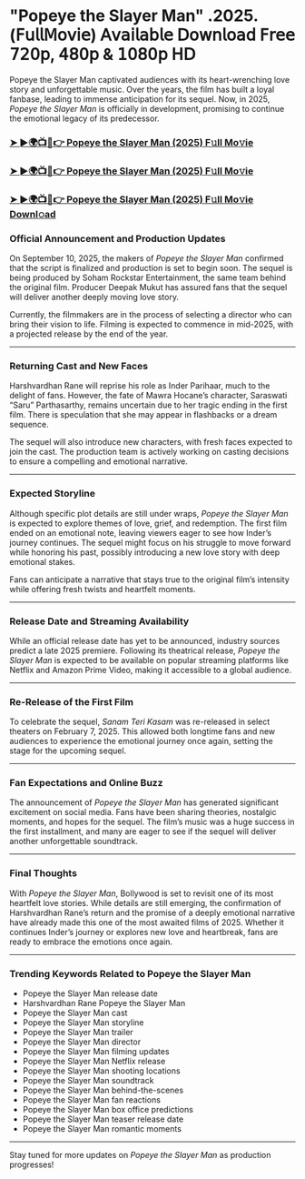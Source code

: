 # "Popeye the Slayer Man" .2025.(𝖥𝗎𝗅𝗅𝖬𝗈𝗏𝗂𝖾) 𝖠𝗏𝖺𝗂𝗅𝖺𝖻𝗅𝖾 𝖣𝗈𝗐𝗇𝗅𝗈𝖺𝖽 𝖥𝗋𝖾𝖾 𝟩𝟤𝟢𝗉, 𝟦𝟪𝟢𝗉 & 𝟣𝟢𝟪𝟢𝗉 𝖧𝖣

Popeye the Slayer Man captivated audiences with its heart-wrenching love story and unforgettable music. Over the years, the film has built a loyal fanbase, leading to immense anticipation for its sequel. Now, in 2025, *Popeye the Slayer Man* is officially in development, promising to continue the emotional legacy of its predecessor.

### [➤ ►🌍📺📱👉   Popeye the Slayer Man (2025) F𝚞ll Mo𝚟ie](https://qimovies.com/en/movie/1388366/popeye-the-slayer-man)

### [➤ ►🌍📺📱👉   Popeye the Slayer Man (2025) F𝚞ll Mo𝚟ie](https://qimovies.com/en/movie/1388366/popeye-the-slayer-man)

### [➤ ►🌍📺📱👉   Popeye the Slayer Man (2025) F𝚞ll Mo𝚟ie Downl𝚘ad](https://qimovies.com/en/movie/1388366/popeye-the-slayer-man)

### **Official Announcement and Production Updates**

On September 10, 2025, the makers of *Popeye the Slayer Man* confirmed that the script is finalized and production is set to begin soon. The sequel is being produced by Soham Rockstar Entertainment, the same team behind the original film. Producer Deepak Mukut has assured fans that the sequel will deliver another deeply moving love story.

Currently, the filmmakers are in the process of selecting a director who can bring their vision to life. Filming is expected to commence in mid-2025, with a projected release by the end of the year.

---

### **Returning Cast and New Faces**

Harshvardhan Rane will reprise his role as Inder Parihaar, much to the delight of fans. However, the fate of Mawra Hocane’s character, Saraswati “Saru” Parthasarthy, remains uncertain due to her tragic ending in the first film. There is speculation that she may appear in flashbacks or a dream sequence.

The sequel will also introduce new characters, with fresh faces expected to join the cast. The production team is actively working on casting decisions to ensure a compelling and emotional narrative.

---

### **Expected Storyline**

Although specific plot details are still under wraps, *Popeye the Slayer Man* is expected to explore themes of love, grief, and redemption. The first film ended on an emotional note, leaving viewers eager to see how Inder’s journey continues. The sequel might focus on his struggle to move forward while honoring his past, possibly introducing a new love story with deep emotional stakes.

Fans can anticipate a narrative that stays true to the original film’s intensity while offering fresh twists and heartfelt moments.

---

### **Release Date and Streaming Availability**

While an official release date has yet to be announced, industry sources predict a late 2025 premiere. Following its theatrical release, *Popeye the Slayer Man* is expected to be available on popular streaming platforms like Netflix and Amazon Prime Video, making it accessible to a global audience.

---

### **Re-Release of the First Film**

To celebrate the sequel, *Sanam Teri Kasam* was re-released in select theaters on February 7, 2025. This allowed both longtime fans and new audiences to experience the emotional journey once again, setting the stage for the upcoming sequel.

---

### **Fan Expectations and Online Buzz**

The announcement of *Popeye the Slayer Man* has generated significant excitement on social media. Fans have been sharing theories, nostalgic moments, and hopes for the sequel. The film’s music was a huge success in the first installment, and many are eager to see if the sequel will deliver another unforgettable soundtrack.

---

### **Final Thoughts**

With *Popeye the Slayer Man*, Bollywood is set to revisit one of its most heartfelt love stories. While details are still emerging, the confirmation of Harshvardhan Rane’s return and the promise of a deeply emotional narrative have already made this one of the most awaited films of 2025. Whether it continues Inder’s journey or explores new love and heartbreak, fans are ready to embrace the emotions once again.

---

### **Trending Keywords Related to Popeye the Slayer Man**

- Popeye the Slayer Man release date  
- Harshvardhan Rane Popeye the Slayer Man  
- Popeye the Slayer Man cast  
- Popeye the Slayer Man storyline  
- Popeye the Slayer Man trailer  
- Popeye the Slayer Man director  
- Popeye the Slayer Man filming updates  
- Popeye the Slayer Man Netflix release  
- Popeye the Slayer Man shooting locations  
- Popeye the Slayer Man soundtrack  
- Popeye the Slayer Man behind-the-scenes  
- Popeye the Slayer Man fan reactions  
- Popeye the Slayer Man box office predictions  
- Popeye the Slayer Man teaser release date  
- Popeye the Slayer Man romantic moments  

---

Stay tuned for more updates on *Popeye the Slayer Man* as production progresses!

